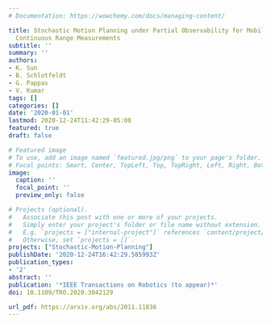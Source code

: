 ```yaml
---
# Documentation: https://wowchemy.com/docs/managing-content/

title: Stochastic Motion Planning under Partial Observability for Mobile Robots with
  Continuous Range Measurements
subtitle: ''
summary: ''
authors:
- K. Sun
- B. Schlotfeldt
- G. Pappas
- V. Kumar
tags: []
categories: []
date: '2020-01-01'
lastmod: 2020-12-24T11:42:29-05:00
featured: true
draft: false

# Featured image
# To use, add an image named `featured.jpg/png` to your page's folder.
# Focal points: Smart, Center, TopLeft, Top, TopRight, Left, Right, BottomLeft, Bottom, BottomRight.
image:
  caption: ''
  focal_point: ''
  preview_only: false

# Projects (optional).
#   Associate this post with one or more of your projects.
#   Simply enter your project's folder or file name without extension.
#   E.g. `projects = ["internal-project"]` references `content/project/deep-learning/index.md`.
#   Otherwise, set `projects = []`.
projects: ["Stochastic-Motion-Planning"]
publishDate: '2020-12-24T16:42:29.585993Z'
publication_types:
- '2'
abstract: ''
publication: '*IEEE Transactions on Robotics (to appear)*'
doi: 10.1109/TRO.2020.3042129

url_pdf: https://arxiv.org/abs/2011.11836
---
```


